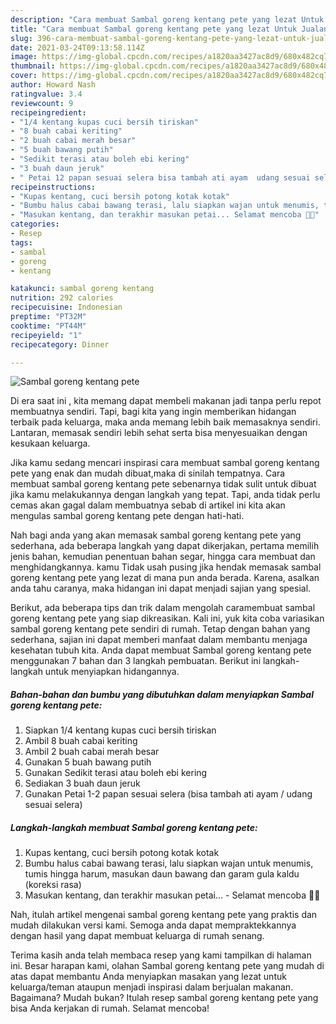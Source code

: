 ```yaml
---
description: "Cara membuat Sambal goreng kentang pete yang lezat Untuk Jualan"
title: "Cara membuat Sambal goreng kentang pete yang lezat Untuk Jualan"
slug: 396-cara-membuat-sambal-goreng-kentang-pete-yang-lezat-untuk-jualan
date: 2021-03-24T09:13:58.114Z
image: https://img-global.cpcdn.com/recipes/a1820aa3427ac8d9/680x482cq70/sambal-goreng-kentang-pete-foto-resep-utama.jpg
thumbnail: https://img-global.cpcdn.com/recipes/a1820aa3427ac8d9/680x482cq70/sambal-goreng-kentang-pete-foto-resep-utama.jpg
cover: https://img-global.cpcdn.com/recipes/a1820aa3427ac8d9/680x482cq70/sambal-goreng-kentang-pete-foto-resep-utama.jpg
author: Howard Nash
ratingvalue: 3.4
reviewcount: 9
recipeingredient:
- "1/4 kentang kupas cuci bersih tiriskan"
- "8 buah cabai keriting"
- "2 buah cabai merah besar"
- "5 buah bawang putih"
- "Sedikit terasi atau boleh ebi kering"
- "3 buah daun jeruk"
- " Petai 12 papan sesuai selera bisa tambah ati ayam  udang sesuai selera"
recipeinstructions:
- "Kupas kentang, cuci bersih potong kotak kotak"
- "Bumbu halus cabai bawang terasi, lalu siapkan wajan untuk menumis, tumis hingga harum, masukan daun bawang dan garam gula kaldu (koreksi rasa)"
- "Masukan kentang, dan terakhir masukan petai... Selamat mencoba 👌🏼"
categories:
- Resep
tags:
- sambal
- goreng
- kentang

katakunci: sambal goreng kentang 
nutrition: 292 calories
recipecuisine: Indonesian
preptime: "PT32M"
cooktime: "PT44M"
recipeyield: "1"
recipecategory: Dinner

---
```



![Sambal goreng kentang pete](https://img-global.cpcdn.com/recipes/a1820aa3427ac8d9/680x482cq70/sambal-goreng-kentang-pete-foto-resep-utama.jpg)

Di era  saat ini , kita memang dapat membeli makanan jadi tanpa perlu repot membuatnya sendiri. Tapi, bagi kita yang ingin memberikan hidangan terbaik pada keluarga, maka anda memang lebih baik memasaknya sendiri. Lantaran, memasak sendiri lebih sehat serta bisa menyesuaikan dengan kesukaan keluarga.

Jika kamu sedang mencari inspirasi cara membuat sambal goreng kentang pete yang enak dan mudah dibuat,maka di sinilah tempatnya. Cara membuat sambal goreng kentang pete  sebenarnya tidak sulit untuk dibuat jika kamu melakukannya dengan langkah yang tepat. Tapi, anda tidak perlu cemas akan gagal dalam membuatnya 
sebab di artikel ini kita akan mengulas sambal goreng kentang pete dengan hati-hati.  



Nah bagi anda yang akan memasak sambal goreng kentang pete yang sederhana, ada beberapa langkah yang dapat dikerjakan, pertama memilih jenis bahan, kemudian penentuan bahan segar, hingga cara membuat dan menghidangkannya. kamu Tidak usah pusing jika hendak memasak sambal goreng kentang pete yang lezat di mana pun anda berada. Karena, asalkan anda  tahu caranya, maka hidangan ini dapat menjadi sajian yang spesial.

Berikut, ada beberapa tips dan trik dalam mengolah caramembuat sambal goreng kentang pete yang siap dikreasikan. Kali ini, yuk kita coba variasikan sambal goreng kentang pete sendiri di rumah. Tetap dengan bahan yang sederhana, sajian ini dapat memberi manfaat dalam membantu menjaga kesehatan tubuh kita. Anda dapat membuat Sambal goreng kentang pete menggunakan 7 bahan dan 3 langkah pembuatan. Berikut ini langkah-langkah untuk menyiapkan hidangannya.

<!--inarticleads1-->

##### Bahan-bahan dan bumbu yang dibutuhkan dalam menyiapkan Sambal goreng kentang pete:

1. Siapkan 1/4 kentang kupas cuci bersih tiriskan
1. Ambil 8 buah cabai keriting
1. Ambil 2 buah cabai merah besar
1. Gunakan 5 buah bawang putih
1. Gunakan Sedikit terasi atau boleh ebi kering
1. Sediakan 3 buah daun jeruk
1. Gunakan  Petai 1-2 papan sesuai selera (bisa tambah ati ayam / udang sesuai selera)




<!--inarticleads2-->

##### Langkah-langkah membuat Sambal goreng kentang pete:

1. Kupas kentang, cuci bersih potong kotak kotak
1. Bumbu halus cabai bawang terasi, lalu siapkan wajan untuk menumis, tumis hingga harum, masukan daun bawang dan garam gula kaldu (koreksi rasa)
1. Masukan kentang, dan terakhir masukan petai... - Selamat mencoba 👌🏼




Nah, itulah artikel mengenai  sambal goreng kentang pete  yang praktis dan mudah dilakukan versi kami. Semoga anda dapat mempraktekkannya dengan hasil yang dapat membuat keluarga di rumah senang. 

Terima kasih anda telah membaca resep yang kami tampilkan di halaman ini. Besar harapan kami, olahan  Sambal goreng kentang pete yang mudah di atas dapat membantu Anda menyiapkan masakan yang lezat untuk keluarga/teman ataupun menjadi inspirasi dalam berjualan makanan. Bagaimana? Mudah bukan? Itulah resep sambal goreng kentang pete yang bisa Anda kerjakan di rumah. Selamat mencoba!

